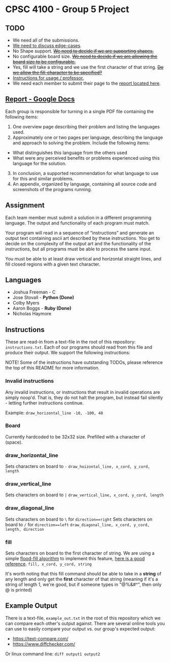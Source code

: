 # CPSC 4100 - Group 5 Project
## TODO
* We need all of the submissions.
* [We need to discuss edge-cases](https://github.com/oitsjustjose/CPSC4100/issues/3).
* No Shape support. ~~[We need to decide if we are supporting shapes.](https://github.com/oitsjustjose/CPSC4100/issues/4)~~
* No configurable board size. ~~[We need to decide if we are allowing the board size to be configurable.](https://github.com/oitsjustjose/CPSC4100/issues/5)~~
* Yes, fill will take a string and we use the first character of that string. ~~[Do we allow the fill-character to be specified?](https://github.com/oitsjustJose/CPSC4100/issues/6)~~
* [Instructions for usage / professor.](https://github.com/oitsjustjose/CPSC4100/issues/7)
* We need each member to submit their page to the [report located here](https://docs.google.com/document/d/1mL7iQamNdYdcfMzy2o2aZtsb8wW4hbJQ_0H6KddiEpQ/edit?usp=sharing).

## [Report - Google Docs](https://docs.google.com/document/d/1mL7iQamNdYdcfMzy2o2aZtsb8wW4hbJQ_0H6KddiEpQ/edit?usp=sharing)
Each group is responsible for turning in a single PDF file containing the following items:
1. One overview page describing their problem and listing the languages used.
2. Approximately one or two pages per language, describing the language and approach to solving the problem.
Include the following items:

* What distinguishes this language from the others used
* What were any perceived benefits or problems experienced using this language for the solution.

3. In conclusion, a supported recommendation for what language to use for this and similar problems.
4. An appendix, organized by language, containing all source code and screenshots of the programs running.

## Assignment
Each team member must submit a solution in a different programming language. The output and functionality of each program must match.

Your program will read in a sequence of “instructions” and generate an output text containing ascii art described by these instructions. You get to decide on the complexity of the output art and the functionality of the instructions, but all programs must be able to process the same input.

You must be able to at least draw vertical and horizontal straight lines, and fill closed regions with a given text character.

## Languages
* Joshua Freeman - C
* Jose Stovall - **Python (Done)**
* Colby Myers
* Aaron Boggs - **Ruby (Done)**
* Nicholas Haymore

## Instructions
These are read-in from a text-file in the root of this repository: `instructions.txt`. Each of our programs should read from this file and produce their output. We support the following instructions:

NOTE! Some of the instructions have outstanding TODOs, please reference the top of this README for more information.

### Invalid instructions
Any invalid instructions, or instructions that result in invalid operations are simply noop'd. That is, they do not halt the program, but instead fail silently - letting further instructions continue.

Example: `draw_horizontal_line -10, -100, 40`

### Board
Currently hardcoded to be 32x32 size. Prefilled with a character of ` ` (space).

### draw\_horizontal\_line
Sets characters on board to `-`
`draw_hoizontal_line, x_cord, y_cord, length`

### draw\_vertical\_line
Sets characters on board to `|`
`draw_vertical_line, x_cord, y_cord, length`

### draw\_diagonal\_line
Sets characters on board to `\` for `direction==right`
Sets characters on board to `/` for `direction==left`
`draw_diagonal_line, x_cord, y_cord, length, direction`

### fill
Sets characters on board to the first character of string.
We are using a simple [flood-fill algorithm](https://en.wikipedia.org/wiki/Flood_fill) to implement this feature, [here is a good reference](https://en.wikipedia.org/wiki/Flood_fill).
`fill, x_cord, y_cord, string`

It's worth noting that this fill command should be able to take in a **string** of any length and only get the **first** character of that string (meaning if it's a string of length 1, we're good, but if someone types in "@%&#^", then only @ is printed)

## Example Output
There is a text-file, `example_out.txt` in the root of this repository which we can compare each other's output against. There are several online tools you can use to easily compare your output vs. our group's expected output:

* https://text-compare.com/
* https://www.diffchecker.com/

Or linux command line:
`diff output1 output2`
